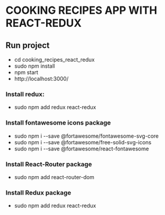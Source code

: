 # COOKING RECIPES APP WITH REACT-REDUX

## Run project

- cd cooking_recipes_react_redux
- sudo npm install
- npm start
- http://localhost:3000/

### Install redux:

- sudo npm add redux react-redux

### Install fontawesome icons package

- sudo npm i --save @fortawesome/fontawesome-svg-core
- sudo npm i --save @fortawesome/free-solid-svg-icons
- sudo npm i --save @fortawesome/react-fontawesome

### Install React-Router package

- sudo npm add react-router-dom

### Install Redux package

- sudo npm add redux react-redux


